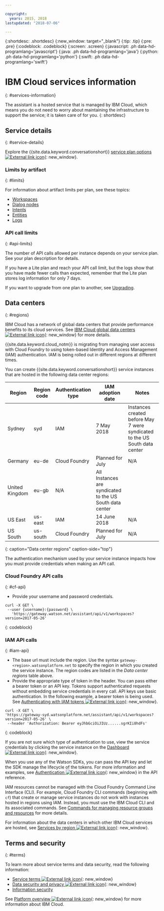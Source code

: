 ```yaml
---

copyright:
  years: 2015, 2018
lastupdated: "2018-07-06"

---
```


{:shortdesc: .shortdesc}
{:new_window: target="_blank"}
{:tip: .tip}
{:pre: .pre}
{:codeblock: .codeblock}
{:screen: .screen}
{:javascript: .ph data-hd-programlang='javascript'}
{:java: .ph data-hd-programlang='java'}
{:python: .ph data-hd-programlang='python'}
{:swift: .ph data-hd-programlang='swift'}

# IBM Cloud services information
{: #services-information}

The assistant is a hosted service that is managed by IBM Cloud, which means you do not need to worry about maintaining the infrastructure to support the service; it is taken care of for you.
{: shortdesc}

## Service details
{: #service-details}

Explore the {{site.data.keyword.conversationshort}} [service plan options ![External link icon](../../icons/launch-glyph.svg "External link icon")](https://console.bluemix.net/catalog/services/watson-assistant-formerly-conversation){: new_window}.

### Limits by artifact
{: #limits}

For information about artifact limits per plan, see these topics:

- [Workspaces](configure-workspace.html#workspace-limits)
- [Dialog nodes](dialog-build.html#dialog-node-limits)
- [Intents](intents.html#intent-limits)
- [Entities](entities.html#entity-limits)
- [Logs](logs_convo.html#log-limits)

### API call limits
{: #api-limits}

The number of API calls allowed per instance depends on your service plan. See your plan description for details.

If you have a Lite plan and reach your API call limit, but the logs show that you have made fewer calls than expected, remember that the Lite plan stores log information for only 7 days.

If you want to upgrade from one plan to another, see [Upgrading](upgrading.html).

## Data centers
{: #regions}

IBM Cloud has a network of global data centers that provide performance benefits to its cloud services. See [IBM Cloud global data centers ![External link icon](../../icons/launch-glyph.svg "External link icon")](https://www.ibm.com/cloud/data-centers/){: new_window} for more details.

{{site.data.keyword.cloud_notm}} is migrating from managing user access with Cloud Foundry to using token-based Identity and Access Management (IAM) authentication. IAM is being rolled out in different regions at different times.

You can create {{site.data.keyword.conversationshort}} service instances that are hosted in the following data center regions:

| Region      | Region code | Authentication type | IAM adoption date | Notes |
|-------------|-------------|---------------------|-------------------|-------|
| Sydney      | syd         | IAM                 | 7 May 2018 | Instances created before May 7 were syndicated to the US South data center |
| Germany     | eu-de       | Cloud Foundry       | Planned for July | N/A |
| United Kingdom |  eu-gb   | N/A                 | All Instances are syndicated to the US South data center |
| US East     | us-east     | IAM                 | 14 June 2018 | N/A |
| US South    | us-south    | Cloud Foundry       | Planned for July | N/A |
{: caption="Data center regions" caption-side="top"}

The authentication mechanism used by your service instance impacts how you must provide credentials when making an API call.

### Cloud Foundry API calls
{: #cf-api}

- Provide your username and password credentials.

```curl
curl -X GET \
 --user {username}:{password} \
   'https://gateway.watson.net/assistant/api/v1/workspaces?version=2017-05-26'
```
{: codeblock}

### IAM API calls
{: #iam-api}

- The base url must include the region. Use the syntax `gateway-<region>.watsonplatform.net` to specify the region in which you created the service instance. The region codes are listed in the *Data center regions* table above.
- Provide the appropriate type of token in the header. You can pass either a bearer token or an API key. Tokens support authenticated requests without embedding service credentials in every call. API keys use basic authentication. In the following example, a bearer token is being used. See [Authenticating with IAM tokens ![External link icon](../../icons/launch-glyph.svg "External link icon")](https://console.bluemix.net/docs/services/watson/getting-started-iam.html){: new_window}.

```curl
curl -X GET \
'https://gateway-syd.watsonplatform.net/assistant/api/v1/workspaces?version=2017-05-26' \
 --header 'Authorization: Bearer eyJhbGciOiJIUz......sgrKIi8hdFs'
```
{: codeblock}

If you are not sure which type of authentication to use, view the service credentials by clicking the service instance on the [Dashboard ![External link icon](../../icons/launch-glyph.svg "External link icon")](https://console.bluemix.net/dashboard/apps?watson){: new_window}.

When you use any of the Watson SDKs, you can pass the API key and let the SDK manage the lifecycle of the tokens. For more information and examples, see [Authentication ![External link icon](../../icons/launch-glyph.svg "External link icon")](https://www.ibm.com/watson/developercloud/assistant/api/v1/curl.html?curl#authentication){: new_window} in the API reference.

IAM resources cannot be managed with the Cloud Foundry Command Line Interface (CLI). For example, Cloud Foundry CLI commands (beginning with `cf`) that create or manage service instances do not work with instances hosted in regions using IAM. Instead, you must use the IBM Cloud CLI and its associated commands. See [Commands for managing resource groups and resources](https://console.bluemix.net/docs/cli/reference/bluemix_cli/bx_cli.html#commands-for-managing-resource-groups-and-resources) for more details.

For information about the data centers in which other IBM Cloud services are hosted, see [Services by region ![External link icon](../../icons/launch-glyph.svg "External link icon")](https://console.bluemix.net/docs/resources/services_region.html#services_region){: new_window}.

## Terms and security
{: #terms}

To learn more about service terms and data security, read the following information:

- [Service terms ![External link icon](../../icons/launch-glyph.svg "External link icon")](https://www.ibm.com/software/sla/sladb.nsf/sla/bm-0038-08){: new_window}
- [Data security and privacy ![External link icon](../../icons/launch-glyph.svg "External link icon")](https://www.ibm.com/software/sla/sladb.nsf/sla/csdsp?OpenDocument){: new_window}
- [Information security](information-security.html)

See [Platform overview ![External link icon](../../icons/launch-glyph.svg "External link icon")](https://console.bluemix.net/docs/overview/ibm-cloud.html#overview){: new_window} for more information about IBM Cloud.
